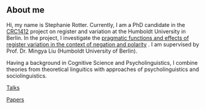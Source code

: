 ## About me

Hi, my name is Stephanie Rotter. Currently, I am a PhD candidate in the [CRC1412](https://sfb1412.hu-berlin.de/de/) project on register and variation at the Humboldt University in Berlin. In the project, I investigate the [pragmatic functions and effects of register variation in the context of negation and polarity](https://sfb1412.hu-berlin.de/projects/a07/) . I am supervised by Prof. Dr. Mingya Liu (Humboldt University of Berlin).

Having a background in Cognitive Science and Psycholinguistics, I combine theories from theoretical linguitics with approaches of psycholinguistics and sociolinguistics. 


[Talks](conferences.md)


[Papers](papers.md)
